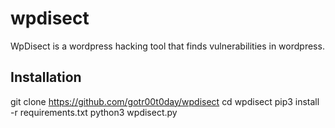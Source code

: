 # wpdisect
WpDisect is a wordpress hacking tool that finds vulnerabilities in wordpress.

## Installation

git clone https://github.com/gotr00t0day/wpdisect
cd wpdisect
pip3 install -r requirements.txt
python3 wpdisect.py


